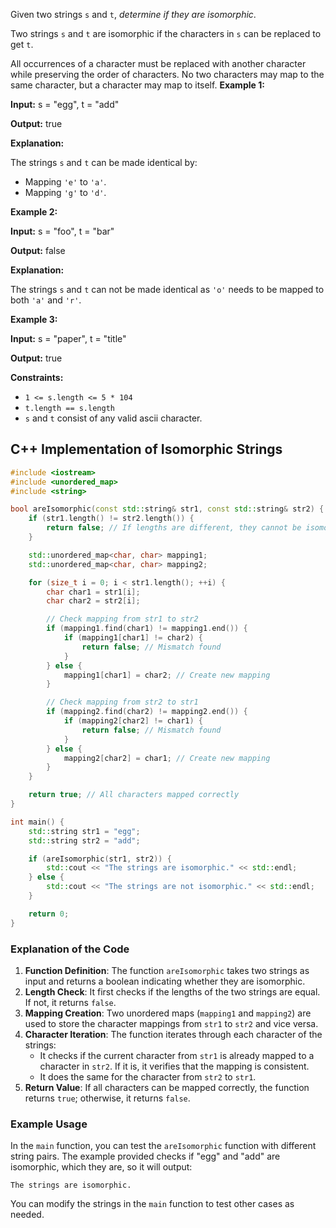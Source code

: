 Given two strings `s` and `t`, _determine if they are isomorphic_.

Two strings `s` and `t` are isomorphic if the characters in `s` can be replaced to get `t`.

All occurrences of a character must be replaced with another character while preserving the order of characters. 
No two characters may map to the same character, but a character may map to itself.
**Example 1:**

**Input:** s = "egg", t = "add"

**Output:** true

**Explanation:**

The strings `s` and `t` can be made identical by:

- Mapping `'e'` to `'a'`.
- Mapping `'g'` to `'d'`.

**Example 2:**

**Input:** s = "foo", t = "bar"

**Output:** false

**Explanation:**

The strings `s` and `t` can not be made identical as `'o'` needs to be mapped to both `'a'` and `'r'`.

**Example 3:**

**Input:** s = "paper", t = "title"

**Output:** true

**Constraints:**

- `1 <= s.length <= 5 * 104`
- `t.length == s.length`
- `s` and `t` consist of any valid ascii character.

## C++ Implementation of Isomorphic Strings

```cpp
#include <iostream>
#include <unordered_map>
#include <string>

bool areIsomorphic(const std::string& str1, const std::string& str2) {
    if (str1.length() != str2.length()) {
        return false; // If lengths are different, they cannot be isomorphic
    }

    std::unordered_map<char, char> mapping1;
    std::unordered_map<char, char> mapping2;

    for (size_t i = 0; i < str1.length(); ++i) {
        char char1 = str1[i];
        char char2 = str2[i];

        // Check mapping from str1 to str2
        if (mapping1.find(char1) != mapping1.end()) {
            if (mapping1[char1] != char2) {
                return false; // Mismatch found
            }
        } else {
            mapping1[char1] = char2; // Create new mapping
        }

        // Check mapping from str2 to str1
        if (mapping2.find(char2) != mapping2.end()) {
            if (mapping2[char2] != char1) {
                return false; // Mismatch found
            }
        } else {
            mapping2[char2] = char1; // Create new mapping
        }
    }

    return true; // All characters mapped correctly
}

int main() {
    std::string str1 = "egg";
    std::string str2 = "add";

    if (areIsomorphic(str1, str2)) {
        std::cout << "The strings are isomorphic." << std::endl;
    } else {
        std::cout << "The strings are not isomorphic." << std::endl;
    }

    return 0;
}
```

### Explanation of the Code

1. **Function Definition**: The function `areIsomorphic` takes two strings as input and returns a boolean indicating whether they are isomorphic.
2. **Length Check**: It first checks if the lengths of the two strings are equal. If not, it returns `false`.
3. **Mapping Creation**: Two unordered maps (`mapping1` and `mapping2`) are used to store the character mappings from `str1` to `str2` and vice versa.
4. **Character Iteration**: The function iterates through each character of the strings:
   - It checks if the current character from `str1` is already mapped to a character in `str2`. If it is, it verifies that the mapping is consistent.
   - It does the same for the character from `str2` to `str1`.
5. **Return Value**: If all characters can be mapped correctly, the function returns `true`; otherwise, it returns `false`.

### Example Usage

In the `main` function, you can test the `areIsomorphic` function with different string pairs. The example provided checks if "egg" and "add" are isomorphic, which they are, so it will output:

```
The strings are isomorphic.
```

You can modify the strings in the `main` function to test other cases as needed.
